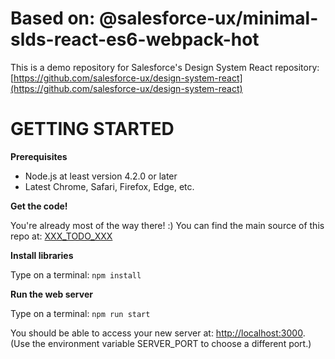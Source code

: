 # Based on: @salesforce-ux/minimal-slds-react-es6-webpack-hot

This is a demo repository for Salesforce's Design System React repository:
[https://github.com/salesforce-ux/design-system-react](https://github.com/salesforce-ux/design-system-react)

GETTING STARTED
===============

**Prerequisites**

* Node.js at least version 4.2.0 or later
* Latest Chrome, Safari, Firefox, Edge, etc.

**Get the code!**

You're already most of the way there! :) You can find the main source of this
repo at: [XXX_TODO_XXX](XXX_TODO_XXX)

**Install libraries**

Type on a terminal: `npm install`

**Run the web server**

Type on a terminal: `npm run start`

You should be able to access your new server at: [http://localhost:3000](http://localhost:3000).  (Use
the environment variable SERVER_PORT to choose a different port.)
